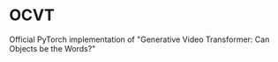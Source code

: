 # OCVT

Official PyTorch implementation of "Generative Video Transformer: Can Objects be the Words?"
